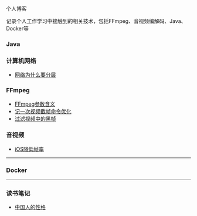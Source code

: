 个人博客

记录个人工作学习中接触到的相关技术，包括FFmpeg、音视频编解码、Java、Docker等

### Java


### 计算机网络
* [网络为什么要分层](./计算机网络/网络分层.md)


### FFmpeg
* [FFmpeg参数含义](https://github.com/GeorgeCh2/blog/blob/master/ffmpeg/ffmpeg%20%E5%8F%82%E6%95%B0%E5%90%AB%E4%B9%89.md)
* [记一次视频截帧命令优化](https://github.com/GeorgeCh2/blog/blob/master/ffmpeg/%E8%AE%B0%E4%B8%80%E6%AC%A1%E8%A7%86%E9%A2%91%E6%88%AA%E5%B8%A7%E5%91%BD%E4%BB%A4%E4%BC%98%E5%8C%96.md)
* [过滤视频中的黑帧](https://github.com/GeorgeCh2/blog/blob/master/ffmpeg/%E8%BF%87%E6%BB%A4%E8%A7%86%E9%A2%91%E4%B8%AD%E7%9A%84%E9%BB%91%E5%B8%A7.md)


### 音视频
* [iOS降低帧率](https://github.com/GeorgeCh2/blog/blob/master/%E9%9F%B3%E8%A7%86%E9%A2%91/iOS%E9%99%8D%E4%BD%8E%E8%A7%86%E9%A2%91%E5%B8%A7%E7%8E%87.md)
------

### Docker

---

### 读书笔记
* [中国人的性格](https://github.com/GeorgeCh2/blog/blob/master/%E8%AF%BB%E4%B9%A6%E7%AC%94%E8%AE%B0/%E4%B8%AD%E5%9B%BD%E4%BA%BA%E7%9A%84%E6%80%A7%E6%A0%BC.md)
